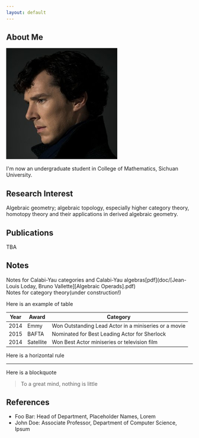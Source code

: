 ```yaml
---
layout: default
---
```


## About Me

<img class="profile-picture" src="sherlock.jpg">

I'm now an undergraduate student in College of Mathematics, Sichuan University. 

## Research Interest

Algebraic geometry; algebraic topology, especially higher category theory, homotopy theory and their applications in derived algebraic geometry. 

## Publications

TBA

## Notes

Notes for Calabi-Yau categories and Calabi-Yau algebras[pdf](doc/[Jean-Louis Loday, Bruno Vallette][Algebraic Operads].pdf)<br />
Notes for category theory(under construction!)<br />

Here is an example of table

Year | Award | Category
-----|-------|--------
2014 | Emmy  | Won Outstanding Lead Actor in a miniseries or a movie
2015 | BAFTA | Nominated for Best Leading Actor for Sherlock
2014 | Satellite | Won Best Actor miniseries or television film

Here is a horizontal rule

---

Here is a blockquote

> To a great mind, nothing is little

## References

* Foo Bar: Head of Department, Placeholder Names, Lorem
* John Doe: Associate Professor, Department of Computer Science, Ipsum
